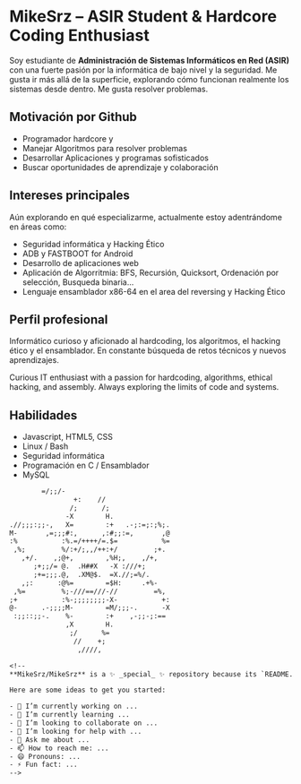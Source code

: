 # MikeSrz – ASIR Student & Hardcore Coding Enthusiast

Soy estudiante de **Administración de Sistemas Informáticos en Red (ASIR)** con una fuerte pasión por la informática de bajo nivel y la seguridad. Me gusta ir más allá de la superficie, explorando cómo funcionan realmente los sistemas desde dentro. Me gusta resolver problemas.

## Motivación por Github

-  Programador hardcore y 
-  Manejar Algoritmos para resolver problemas
-  Desarrollar Aplicaciones y programas sofisticados
-  Buscar oportunidades de aprendizaje y colaboración 

## Intereses principales

Aún explorando en qué especializarme,  actualmente estoy adentrándome en áreas como:

- Seguridad informática y Hacking Ético
- ADB y FASTBOOT for Android
- Desarrollo de aplicaciones web
- Aplicación de Algorritmia: BFS, Recursión, Quicksort, Ordenación por selección, Busqueda binaria...
- Lenguaje ensamblador x86-64 en el area del reversing y Hacking Ético

## Perfil profesional

Informático curioso y aficionado al hardcoding, los algoritmos, el hacking ético y el ensamblador. En constante búsqueda de retos técnicos y nuevos aprendizajes.

Curious IT enthusiast with a passion for hardcoding, algorithms, ethical hacking, and assembly. Always exploring the limits of code and systems.

## Habilidades
- Javascript, HTML5, CSS
- Linux / Bash
- Seguridad informática
- Programación en C / Ensamblador
- MySQL
```txt
        =/;;/-
                +:    //
               /;      /;
              -X        H.
.//;;;:;;-,   X=        :+   .-;:=;:;%;.
M-       ,=;;;#:,      ,:#;;:=,       ,@
:%           :%.=/++++/=.$=           %=
 ,%;         %/:+/;,,/++:+/         ;+.
   ,+/.    ,;@+,        ,%H;,    ,/+,
      ;+;;/= @.  .H##X   -X :///+;
      ;+=;;;.@,  .XM@$.  =X.//;=%/.
   ,;:      :@%=        =$H:     .+%-
 ,%=         %;-///==///-//         =%,
;+           :%-;;;;;;;;-X-           +:
@-      .-;;;;M-        =M/;;;-.      -X
 :;;::;;-.    %-        :+    ,-;;-;:==
              ,X        H.
               ;/      %=
                //    +;
                 ,////,            

<!--
**MikeSrz/MikeSrz** is a ✨ _special_ ✨ repository because its `README.md` (this file) appears on your GitHub profile.

Here are some ideas to get you started:

- 🔭 I’m currently working on ...
- 🌱 I’m currently learning ...
- 👯 I’m looking to collaborate on ...
- 🤔 I’m looking for help with ...
- 💬 Ask me about ...
- 📫 How to reach me: ...
- 😄 Pronouns: ...
- ⚡ Fun fact: ...
-->
